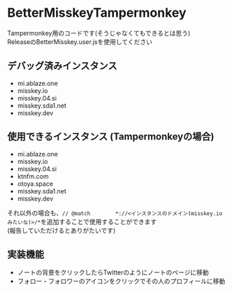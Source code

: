 # BetterMisskeyTampermonkey
Tampermonkey用のコードです(そうじゃなくてもできるとは思う)  
ReleaseのBetterMisskey.user.jsを使用してください  
## デバッグ済みインスタンス
- mi.ablaze.one  
- misskey.io  
- misskey.04.si  
- misskey.sda1.net  
- misskey.dev  
## 使用できるインスタンス (Tampermonkeyの場合)
- mi.ablaze.one  
- misskey.io  
- misskey.04.si  
- ktnfm.com  
- otoya.space  
- misskey.sda1.net  
- misskey.dev  

それ以外の場合も、`// @match        *://<インスタンスのドメイン(misskey.ioみたいな)>/*`を追加することで使用することができます  
(報告していただけるとありがたいです)
## 実装機能
- ノートの背景をクリックしたらTwitterのようにノートのページに移動
- フォロー・フォロワーのアイコンをクリックでその人のプロフィールに移動
